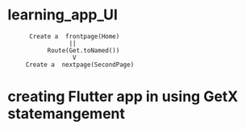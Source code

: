 #                                 learning_app_UI 

          Create a  frontpage(Home)
                     ||
               Route(Get.toNamed())
                      V
         Create a  nextpage(SecondPage)

  
  #             creating Flutter app in using GetX statemangement 
